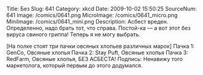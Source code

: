 Title: Без 
Slug: 641 
Category: xkcd 
Date: 2009-10-02 15:50:25 
SourceNum: 641 
Image: /comics/0641.png 
MicroImage: /comics/0641_micro.png 
MiniImage: /comics/0641_mini.png 
Description: Асбест вреден. Определенно, надо брать тот, что справа. Постой-ка — а вот этот без вируса свиного гриппа! Теперь я не могу выбрать. 

[На полке стоят три пачки овсяных хлопьев различных марок]
Пачка 1: GenCo, Овсяные хлопья
Пачка 2: Stay Puft, Овсяные хлопья
Пачка 3: RedFarm, Овсяные хлопья, БЕЗ АСБЕСТА!
Подпись: Ненавижу того маркетолога, который первым до этого додумался.